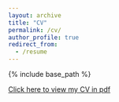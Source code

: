 ```yaml
---
layout: archive
title: "CV"
permalink: /cv/
author_profile: true
redirect_from:
  - /resume
---
```


{% include base_path %}

[Click here to view my CV in pdf](http://mariewelt.github.io/files/MariyaPopova_cv.pdf)
